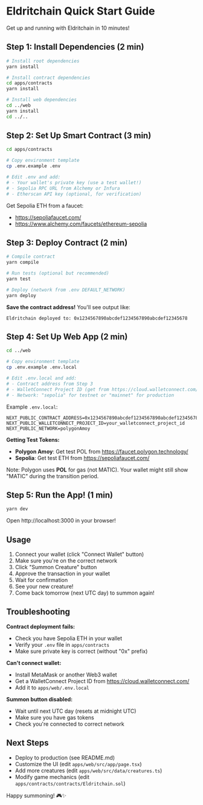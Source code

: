 # Eldritchain Quick Start Guide

Get up and running with Eldritchain in 10 minutes!

## Step 1: Install Dependencies (2 min)

```bash
# Install root dependencies
yarn install

# Install contract dependencies
cd apps/contracts
yarn install

# Install web dependencies
cd ../web
yarn install
cd ../..
```

## Step 2: Set Up Smart Contract (3 min)

```bash
cd apps/contracts

# Copy environment template
cp .env.example .env

# Edit .env and add:
# - Your wallet's private key (use a test wallet!)
# - Sepolia RPC URL from Alchemy or Infura
# - Etherscan API key (optional, for verification)
```

Get Sepolia ETH from a faucet:

- https://sepoliafaucet.com/
- https://www.alchemy.com/faucets/ethereum-sepolia

## Step 3: Deploy Contract (2 min)

```bash
# Compile contract
yarn compile

# Run tests (optional but recommended)
yarn test

# Deploy (network from .env DEFAULT_NETWORK)
yarn deploy
```

**Save the contract address!** You'll see output like:

```
Eldritchain deployed to: 0x1234567890abcdef1234567890abcdef12345678
```

## Step 4: Set Up Web App (2 min)

```bash
cd ../web

# Copy environment template
cp .env.example .env.local

# Edit .env.local and add:
# - Contract address from Step 3
# - WalletConnect Project ID (get from https://cloud.walletconnect.com/)
# - Network: "sepolia" for testnet or "mainnet" for production
```

Example `.env.local`:

```env
NEXT_PUBLIC_CONTRACT_ADDRESS=0x1234567890abcdef1234567890abcdef12345678
NEXT_PUBLIC_WALLETCONNECT_PROJECT_ID=your_walletconnect_project_id
NEXT_PUBLIC_NETWORK=polygonAmoy
```

**Getting Test Tokens:**

- **Polygon Amoy**: Get test POL from https://faucet.polygon.technology/
- **Sepolia**: Get test ETH from https://sepoliafaucet.com/

Note: Polygon uses **POL** for gas (not MATIC). Your wallet might still show "MATIC" during the transition period.

## Step 5: Run the App! (1 min)

```bash
yarn dev
```

Open http://localhost:3000 in your browser!

## Usage

1. Connect your wallet (click "Connect Wallet" button)
2. Make sure you're on the correct network
3. Click "Summon Creature" button
4. Approve the transaction in your wallet
5. Wait for confirmation
6. See your new creature!
7. Come back tomorrow (next UTC day) to summon again!

## Troubleshooting

**Contract deployment fails:**

- Check you have Sepolia ETH in your wallet
- Verify your `.env` file in `apps/contracts`
- Make sure private key is correct (without "0x" prefix)

**Can't connect wallet:**

- Install MetaMask or another Web3 wallet
- Get a WalletConnect Project ID from https://cloud.walletconnect.com/
- Add it to `apps/web/.env.local`

**Summon button disabled:**

- Wait until next UTC day (resets at midnight UTC)
- Make sure you have gas tokens
- Check you're connected to correct network

## Next Steps

- Deploy to production (see README.md)
- Customize the UI (edit `apps/web/src/app/page.tsx`)
- Add more creatures (edit `apps/web/src/data/creatures.ts`)
- Modify game mechanics (edit `apps/contracts/contracts/Eldritchain.sol`)

Happy summoning! 🎮✨
